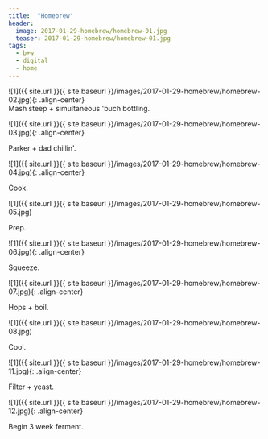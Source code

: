 ```yaml
---
title:  "Homebrew"
header:
  image: 2017-01-29-homebrew/homebrew-01.jpg
  teaser: 2017-01-29-homebrew/homebrew-01.jpg
tags: 
  - b+w
  - digital
  - home
---
```


<p></p>
![1]({{ site.url }}{{ site.baseurl }}/images/2017-01-29-homebrew/homebrew-02.jpg){: .align-center}
<figcaption>Mash steep + simultaneous 'buch bottling.</figcaption>
<p></p>

![1]({{ site.url }}{{ site.baseurl }}/images/2017-01-29-homebrew/homebrew-03.jpg){: .align-center}
<figcaption>Parker + dad chillin'.</figcaption>
<p></p>

![1]({{ site.url }}{{ site.baseurl }}/images/2017-01-29-homebrew/homebrew-04.jpg){: .align-center}
<figcaption>Cook.</figcaption>
<p></p>

![1]({{ site.url }}{{ site.baseurl }}/images/2017-01-29-homebrew/homebrew-05.jpg)
<figcaption>Prep.</figcaption>
<p></p>

![1]({{ site.url }}{{ site.baseurl }}/images/2017-01-29-homebrew/homebrew-06.jpg){: .align-center}
<figcaption>Squeeze.</figcaption>
<p></p>

![1]({{ site.url }}{{ site.baseurl }}/images/2017-01-29-homebrew/homebrew-07.jpg){: .align-center}
<figcaption>Hops + boil.</figcaption>
<p></p>

![1]({{ site.url }}{{ site.baseurl }}/images/2017-01-29-homebrew/homebrew-08.jpg)
<figcaption>Cool.</figcaption>
<p></p>

![1]({{ site.url }}{{ site.baseurl }}/images/2017-01-29-homebrew/homebrew-11.jpg){: .align-center}
<figcaption>Filter + yeast.</figcaption>
<p></p>

![1]({{ site.url }}{{ site.baseurl }}/images/2017-01-29-homebrew/homebrew-12.jpg){: .align-center}
<figcaption>Begin 3 week ferment.</figcaption>
